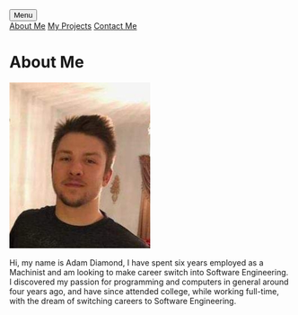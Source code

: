 
<head>
    <meta charset="UTF-8">
    <link rel = "stylesheet"
          type = "text/css"
          href = "main.css" />
</head>


<div class="dropdown">
    <button class="projects">Menu</button>
    <div class="dropdown-content">
        <a href="https://github.com/diamondadam/DataCollectionServer">About Me</a>
        <a href="https://github.com/diamondadam/CustomTool">My Projects</a>
        <a href="https://github.com/diamondadam/DataAnalysis">Contact Me</a>
    </div>
</div>


<h1>About Me</h1>




<body>
<img src="20200404_200651.jpg" alt="Personal Photo">
<p id="aboutMeParagraph"> Hi, my name is Adam Diamond, I have spent six years employed as a Machinist and am looking to make career
    switch into Software Engineering. I discovered my passion for programming and computers in general around four
    years ago, and have since attended college, while working full-time, with the dream of switching careers to Software
    Engineering. </p>
</body>
</html>
